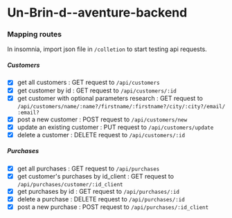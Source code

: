 # Un-Brin-d--aventure-backend

### Mapping routes

In insomnia, import json file in `/colletion` to start testing api requests.

##### Customers

- [x] get all customers : GET request to `/api/customers`
- [x] get customer by id : GET request to `/api/customers/:id`
- [x] get customer with optional parameters research : GET request to `/api/customers/name/:name?/firstname/:firstname?/city/:city?/email/:email?`
- [x] post a new customer : POST request to `/api/customers/new`
- [x] update an existing customer : PUT request to `/api/customers/update`
- [x] delete a customer : DELETE request to `/api/customers/:id`

##### Purchases

- [x] get all purchases : GET request to `/api/purchases`
- [x] get customer's purchases by id_client : GET request to `/api/purchases/customer/:id_client`
- [x] get purchases by id : GET request to `/api/purchases/:id`
- [x] delete a purchase : DELETE request to `/api/purchases/:id`
- [x] post a new purchase : POST request to `/api/purchases/:id_client`
